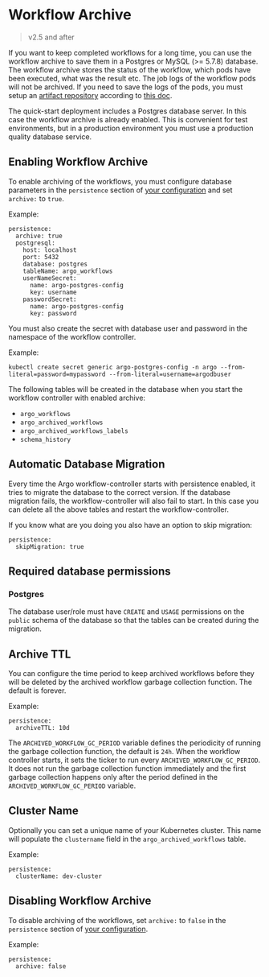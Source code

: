 # Workflow Archive

> v2.5 and after

If you want to keep completed workflows for a long time, you can use the workflow archive to save them in a Postgres or MySQL (>= 5.7.8) database. 
The workflow archive stores the status of the workflow, which pods have been executed, what was the result etc. 
The job logs of the workflow pods will not be archived. 
If you need to save the logs of the pods, you must setup an [artifact repository](artifact-repository-ref.md) according to [this doc](configure-artifact-repository.md).

The quick-start deployment includes a Postgres database server. 
In this case the workflow archive is already enabled.
This is convenient for test environments, but in a production environment you must use a production quality database service.

## Enabling Workflow Archive
To enable archiving of the workflows, you must configure database parameters in the `persistence` section of [your configuration](workflow-controller-configmap.yaml) and set `archive:` to `true`.

Example:

    persistence: 
      archive: true
      postgresql:
        host: localhost
        port: 5432
        database: postgres
        tableName: argo_workflows
        userNameSecret:
          name: argo-postgres-config
          key: username
        passwordSecret:
          name: argo-postgres-config
          key: password

You must also create the secret with database user and password in the namespace of the workflow controller.

Example:

    kubectl create secret generic argo-postgres-config -n argo --from-literal=password=mypassword --from-literal=username=argodbuser

The following tables will be created in the database when you start the workflow controller with enabled archive:

* `argo_workflows`
* `argo_archived_workflows`
* `argo_archived_workflows_labels`
* `schema_history`

## Automatic Database Migration
Every time the Argo workflow-controller starts with persistence enabled, it tries to migrate the database to the correct version. 
If the database migration fails, the workflow-controller will also fail to start. 
In this case you can delete all the above tables and restart the workflow-controller.

If you know what are you doing you also have an option to skip migration:

    persistence: 
      skipMigration: true

## Required database permissions

### Postgres

The database user/role must have `CREATE` and `USAGE` permissions on the `public` schema of the database so that the tables can be created during the migration.

## Archive TTL
You can configure the time period to keep archived workflows before they will be deleted by the archived workflow garbage collection function. 
The default is forever.

Example:

    persistence: 
      archiveTTL: 10d


The `ARCHIVED_WORKFLOW_GC_PERIOD` variable defines the periodicity of running the garbage collection function, the default is `24h`.
When the workflow controller starts, it sets the ticker to run every `ARCHIVED_WORKFLOW_GC_PERIOD`. 
It does not run the garbage collection function immediately and the first garbage collection happens only after the period defined in the `ARCHIVED_WORKFLOW_GC_PERIOD` variable.


## Cluster Name

Optionally you can set a unique name of your Kubernetes cluster. This name will populate the `clustername` field in the `argo_archived_workflows` table.

Example:

    persistence: 
      clusterName: dev-cluster


## Disabling Workflow Archive
To disable archiving of the workflows, set `archive:` to  `false` in the `persistence` section of [your configuration](workflow-controller-configmap.yaml).

Example: 

    persistence: 
      archive: false
